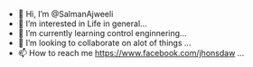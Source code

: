 - 👋 Hi, I’m @SalmanAjweeli
- 👀 I’m interested in Life in general...
- 🌱 I’m currently learning control enginnering...
- 💞️ I’m looking to collaborate on alot of things  ...
- 📫 How to reach me https://www.facebook.com/jhonsdaw  ...

<!---
SalmanAjweeli/SalmanAjweeli is a ✨ special ✨ repository because its `README.md` (this file) appears on your GitHub profile.
You can click the Preview link to take a look at your changes.
--->
